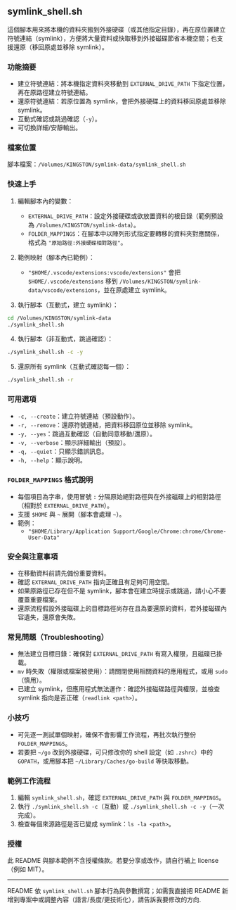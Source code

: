 ## symlink_shell.sh

這個腳本用來將本機的資料夾搬到外接硬碟（或其他指定目錄），再在原位置建立符號連結（symlink），方便將大量資料或快取移到外接磁碟節省本機空間；也支援還原（移回原處並移除 symlink）。

### 功能摘要
- 建立符號連結：將本機指定資料夾移動到 `EXTERNAL_DRIVE_PATH` 下指定位置，再在原路徑建立符號連結。
- 還原符號連結：若原位置為 symlink，會把外接硬碟上的資料移回原處並移除 symlink。
- 互動式確認或跳過確認（`-y`）。
- 可切換詳細/安靜輸出。

### 檔案位置
腳本檔案：`/Volumes/KINGSTON/symlink-data/symlink_shell.sh`

### 快速上手
1. 編輯腳本內的變數：
   - `EXTERNAL_DRIVE_PATH`：設定外接硬碟或欲放置資料的根目錄（範例預設為 `/Volumes/KINGSTON/symlink-data`）。
   - `FOLDER_MAPPINGS`：在腳本中以陣列形式指定要轉移的資料夾對應關係，格式為 `"原始路徑:外接硬碟相對路徑"`。

2. 範例映射（腳本內已範例）：
   - `"$HOME/.vscode/extensions:vscode/extensions"` 會把 `$HOME/.vscode/extensions` 移到 `/Volumes/KINGSTON/symlink-data/vscode/extensions`，並在原處建立 symlink。

3. 執行腳本（互動式，建立 symlink）：
```bash
cd /Volumes/KINGSTON/symlink-data
./symlink_shell.sh
```

4. 執行腳本（非互動式，跳過確認）：
```bash
./symlink_shell.sh -c -y
```

5. 還原所有 symlink（互動式確認每一個）：
```bash
./symlink_shell.sh -r
```

### 可用選項
- `-c, --create`：建立符號連結（預設動作）。
- `-r, --remove`：還原符號連結，把資料移回原位並移除 symlink。
- `-y, --yes`：跳過互動確認（自動同意移動/還原）。
- `-v, --verbose`：顯示詳細輸出（預設）。
- `-q, --quiet`：只顯示錯誤訊息。
- `-h, --help`：顯示說明。

### `FOLDER_MAPPINGS` 格式說明
- 每個項目為字串，使用冒號 `:` 分隔原始絕對路徑與在外接磁碟上的相對路徑（相對於 `EXTERNAL_DRIVE_PATH`）。
- 支援 `$HOME` 與 `~` 展開（腳本會處理 `~`）。
- 範例：
  - `"$HOME/Library/Application Support/Google/Chrome:chrome/Chrome-User-Data"`

### 安全與注意事項
- 在移動資料前請先備份重要資料。
- 確認 `EXTERNAL_DRIVE_PATH` 指向正確且有足夠可用空間。
- 如果原路徑已存在但不是 symlink，腳本會在建立時提示或跳過，請小心不要覆蓋重要檔案。
- 還原流程假設外接磁碟上的目標路徑尚存在且為要還原的資料，若外接磁碟內容遺失，還原會失敗。

### 常見問題（Troubleshooting）
- 無法建立目標目錄：確保對 `EXTERNAL_DRIVE_PATH` 有寫入權限，且磁碟已掛載。
- `mv` 時失敗（權限或檔案被使用）：請關閉使用相關資料的應用程式，或用 `sudo`（慎用）。
- 已建立 symlink，但應用程式無法運作：確認外接磁碟路徑與權限，並檢查 symlink 指向是否正確（`readlink <path>`）。

### 小技巧
- 可先逐一測試單個映射，確保不會影響工作流程，再批次執行整份 `FOLDER_MAPPINGS`。
- 若要把 `~/go` 改到外接硬碟，可只修改你的 shell 設定（如 `.zshrc`）中的 `GOPATH`，或用腳本把 `~/Library/Caches/go-build` 等快取移動。

### 範例工作流程
1. 編輯 `symlink_shell.sh`，確認 `EXTERNAL_DRIVE_PATH` 與 `FOLDER_MAPPINGS`。
2. 執行 `./symlink_shell.sh -c`（互動）或 `./symlink_shell.sh -c -y`（一次完成）。
3. 檢查每個來源路徑是否已變成 symlink：`ls -la <path>`。

### 授權
此 README 與腳本範例不含授權條款。若要分享或改作，請自行補上 license（例如 MIT）。

---
README 依 `symlink_shell.sh` 腳本行為與參數撰寫；如需我直接把 README 新增到專案中或調整內容（語言/長度/更技術化），請告訴我要修改的方向.
